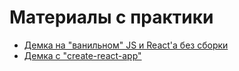 # Материалы с практики

- [Демка на "ванильном" JS и React'a без сборки](./vanilla/Readme.md)
- [Демка с "create-react-app"](./create-react-app/Readme.md)

